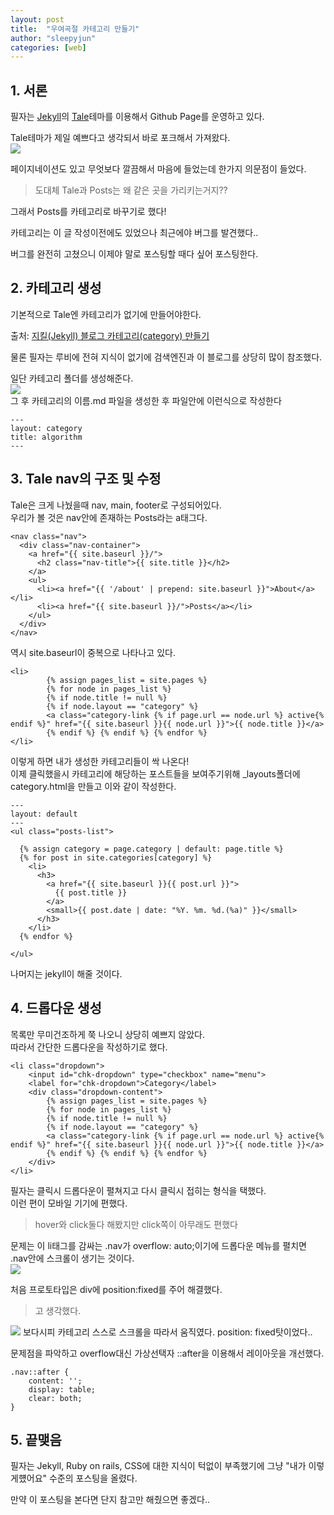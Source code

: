 ```yaml
---
layout: post
title:  "우여곡절 카테고리 만들기"
author: "sleepyjun"
categories: [web]
---
```

## 1. 서론
필자는 [Jekyll](https://jekyllrb-ko.github.io/)의 [Tale](https://github.com/chesterhow/tale/)테마를 이용해서 Github Page를 운영하고 있다.

Tale테마가 제일 예쁘다고 생각되서 바로 포크해서 가져왔다.  
<img src="/assets/images/2019-08-15-how-to-make-category/tale.JPG" />

페이지네이션도 있고 무엇보다 깔끔해서 마음에 들었는데 한가지 의문점이 들었다.  
> 도대체 Tale과 Posts는 왜 같은 곳을 가리키는거지??

그래서 Posts를 카테고리로 바꾸기로 했다!

카테고리는 이 글 작성이전에도 있었으나 최근에야 버그를 발견했다..  

버그를 완전히 고쳤으니 이제야 말로 포스팅할 때다 싶어 포스팅한다.

## 2. 카테고리 생성
기본적으로 Tale엔 카테고리가 없기에 만들어야한다.  

출처: [지킬(Jekyll) 블로그 카테고리(category) 만들기](https://devyurim.github.io/development%20environment/github%20blog/2018/08/07/blog-6.html)  

물론 필자는 루비에 전혀 지식이 없기에 검색엔진과 이 블로그를 상당히 많이 참조했다.  

일단 카테고리 폴더를 생성해준다.  
<img src="/assets/images/2019-08-15-how-to-make-category/category.JPG" />  
그 후 카테고리의 이름.md 파일을 생성한 후 파일안에 이런식으로 작성한다
```
---
layout: category
title: algorithm
---
```


## 3. Tale nav의 구조 및 수정
Tale은 크게 나눴을때 nav, main, footer로 구성되어있다.  
우리가 볼 것은 nav안에 존재하는 Posts라는 a태그다.  
```
<nav class="nav">
  <div class="nav-container">
    <a href="{{ site.baseurl }}/">
      <h2 class="nav-title">{{ site.title }}</h2>
    </a>
    <ul>
      <li><a href="{{ '/about' | prepend: site.baseurl }}">About</a></li>
      <li><a href="{{ site.baseurl }}/">Posts</a></li>
    </ul>
  </div>
</nav>
```  
역시 site.baseurl이 중복으로 나타나고 있다.  

```
<li>
		{% assign pages_list = site.pages %} 
		{% for node in pages_list %} 
		{% if node.title != null %} 
		{% if node.layout == "category" %}
		<a class="category-link {% if page.url == node.url %} active{% endif %}" href="{{ site.baseurl }}{{ node.url }}">{{ node.title }}</a>
		{% endif %} {% endif %} {% endfor %}
</li>
```  
이렇게 하면 내가 생성한 카테고리들이 싹 나온다!  
이제 클릭했을시 카테고리에 해당하는 포스트들을 보여주기위해 _layouts폴더에 category.html을 만들고 이와 같이 작성한다.
```
---
layout: default
---
<ul class="posts-list">
  
  {% assign category = page.category | default: page.title %}
  {% for post in site.categories[category] %}
    <li>
      <h3>
        <a href="{{ site.baseurl }}{{ post.url }}">
          {{ post.title }}
        </a>
        <small>{{ post.date | date: "%Y. %m. %d.(%a)" }}</small>
      </h3>
    </li>
  {% endfor %}
  
</ul>
```  
나머지는 jekyll이 해줄 것이다.

## 4. 드롭다운 생성
목록만 무미건조하게 쭉 나오니 상당히 예쁘지 않았다.  
따라서 간단한 드롭다운을 작성하기로 했다.  
```
<li class="dropdown">
	<input id="chk-dropdown" type="checkbox" name="menu">
	<label for="chk-dropdown">Category</label>
	<div class="dropdown-content">
		{% assign pages_list = site.pages %} 
		{% for node in pages_list %} 
		{% if node.title != null %} 
		{% if node.layout == "category" %}
		<a class="category-link {% if page.url == node.url %} active{% endif %}" href="{{ site.baseurl }}{{ node.url }}">{{ node.title }}</a>
		{% endif %} {% endif %} {% endfor %}
	</div>
</li>
```  
필자는 클릭시 드롭다운이 펼쳐지고 다시 클릭시 접히는 형식을 택했다.  
이런 편이 모바일 기기에 편했다.  
>hover와 click둘다 해봤지만 click쪽이 아무래도 편했다

문제는 이 li태그를 감싸는 .nav가 overflow: auto;이기에 드롭다운 메뉴를 펼치면 .nav안에 스크롤이 생기는 것이다.  
<img src="/assets/images/2019-08-15-how-to-make-category/scroll.JPG"/>

처음 프로토타입은 div에 position:fixed를 주어 해결했다.
>고 생각했다.  
<img src="/assets/images/2019-08-15-how-to-make-category/fixed.JPG"/>
보다시피 카테고리 스스로 스크롤을 따라서 움직였다. position: fixed탓이었다..  

문제점을 파악하고 overflow대신 가상선택자 ::after을 이용해서 레이아웃을 개선했다.
```
.nav::after {
    content: '';
    display: table;
    clear: both;
}
```

## 5. 끝맺음
필자는 Jekyll, Ruby on rails, CSS에 대한 지식이 턱없이 부족했기에 그냥 "내가 이렇게헀어요" 수준의 포스팅을 올렸다.  

만약 이 포스팅을 본다면 단지 참고만 해줬으면 좋겠다..
